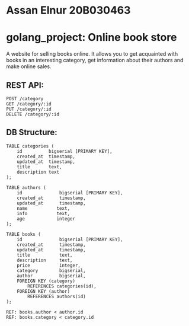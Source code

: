 # Assan Elnur 20B030463

# golang_project: Online book store
 A website for selling books online. It allows you to get acquainted with books in an interesting category, get information about their authors and make online sales.

## REST API:
```
POST /category
GET /category/:id
PUT /category/:id
DELETE /category/:id
```
## DB Structure:
```
TABLE categories (
    id          bigserial [PRIMARY KEY],
    created_at  timestamp,
    updated_at  timestamp,
    title       text,
    description text
);

TABLE authors (
    id              bigserial [PRIMARY KEY],
    created_at      timestamp,
    updated_at      timestamp,
    name           text,
    info           text,
    age            integer
);

TABLE books (
    id              bigserial [PRIMARY KEY],
    created_at      timestamp,
    updated_at      timestamp,
    title           text,
    description     text,
    price           integer,
    category        bigserial,
    author          bigserial,
    FOREIGN KEY (category)
        REFERENCES categories(id),
    FOREIGN KEY (author)
        REFERENCES authors(id)
); 

REF: books.author < author.id
REF: books.category < category.id
```
